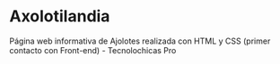 # Axolotilandia
Página web informativa de Ajolotes realizada con HTML y CSS (primer contacto con Front-end) - Tecnolochicas Pro
